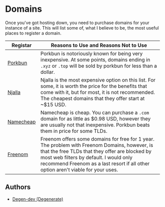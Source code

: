 # Domains
Once you've got hosting down, you need to purchase domains for your instance of a site. This will list some of, what I believe to be, the most useful places to register a domain.

| Registar | Reasons to Use and Reasons Not to Use |
| -------- | ------------------------------------- |
| [Porkbun](https://porkbun.com) | Porkbun is notoriously known for being very inexpensive. At some points, domains ending in `.xyz` or `.top` will be sold by porkbun for less than a dollar. 
| [Njalla](https://njal.la) | Njalla is the most expensive option on this list. For some, it is worth the price for the benefits that come with it, but for most, it is not recommended. The cheapest domains that they offer start at ~$15 USD. |
| [Namecheap](https://www.namecheap.com/) | Namecheap is cheap. You can purchase a `.com` domain for as little as $0.98 USD, however they are usually not that inexpensive. Porkbun beats them in price for some TLDs. |
| [Freenom](https://www.freenom.com) | Freenom offers some domains for free for 1 year. The problem with Freenom Domains, however, is that the free TLDs that they offer are blocked by most web filters by default. I would only recommend Freenom as a last resort if all other option aren't viable for your uses. |

## Authors
- [Degen-dev (Degenerate)](https://github.com/Degen-dev)